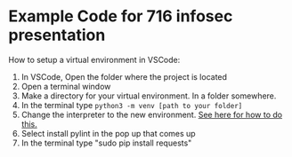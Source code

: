 # Example Code for 716 infosec presentation

How to setup a virtual environment in VSCode:

1. In VSCode, Open the folder where the project is located 
2. Open a terminal window
3. Make a directory for your virtual environment. In a folder somewhere.  
4. In the terminal type `python3 -m venv [path to your folder]`
5. Change the interpreter to the new environment. [See here for how to do this.](https://code.visualstudio.com/docs/python/environments#_select-and-activate-an-environment)
6. Select install pylint in the pop up that comes up
7. In the terminal type "sudo pip install requests"

